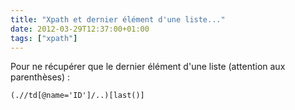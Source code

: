 ```yaml
---
title: "Xpath et dernier élément d'une liste..."
date: 2012-03-29T12:37:00+01:00
tags: ["xpath"]
---
```

Pour ne récupérer que le dernier élément d'une liste (attention aux parenthèses) : 

```
(.//td[@name='ID']/..)[last()]
```

